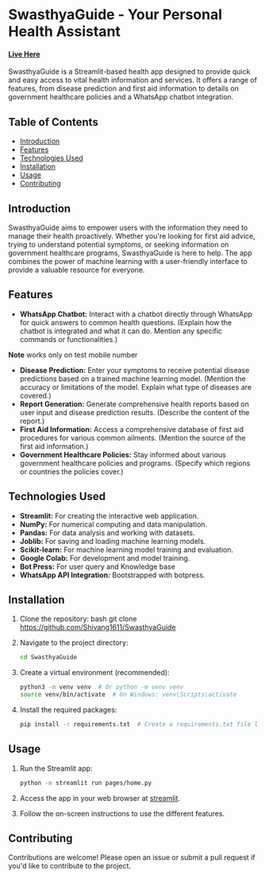 
# SwasthyaGuide - Your Personal Health Assistant

#### [Live Here](https://swasthyaguide.streamlit.app/)

SwasthyaGuide is a Streamlit-based health app designed to provide quick and easy access to vital health information and services.  It offers a range of features, from disease prediction and first aid information to details on government healthcare policies and a WhatsApp chatbot integration.

## Table of Contents

* [Introduction](#introduction)
* [Features](#features)
* [Technologies Used](#technologies-used)
* [Installation](#installation)
* [Usage](#usage)
* [Contributing](#contributing)


## Introduction

SwasthyaGuide aims to empower users with the information they need to manage their health proactively.  Whether you're looking for first aid advice, trying to understand potential symptoms, or seeking information on government healthcare programs, SwasthyaGuide is here to help.  The app combines the power of machine learning with a user-friendly interface to provide a valuable resource for everyone.

## Features

* **WhatsApp Chatbot:** Interact with a chatbot directly through WhatsApp for quick answers to common health questions.  (Explain how the chatbot is integrated and what it can do.  Mention any specific commands or functionalities.)

**Note** works only on test mobile number
* **Disease Prediction:**  Enter your symptoms to receive potential disease predictions based on a trained machine learning model. (Mention the accuracy or limitations of the model.  Explain what type of diseases are covered.)
* **Report Generation:** Generate comprehensive health reports based on user input and disease prediction results. (Describe the content of the report.)
* **First Aid Information:** Access a comprehensive database of first aid procedures for various common ailments. (Mention the source of the first aid information.)
* **Government Healthcare Policies:**  Stay informed about various government healthcare policies and programs. (Specify which regions or countries the policies cover.)

## Technologies Used

* **Streamlit:** For creating the interactive web application.
* **NumPy:** For numerical computing and data manipulation.
* **Pandas:** For data analysis and working with datasets.
* **Joblib:** For saving and loading machine learning models.
* **Scikit-learn:** For machine learning model training and evaluation.
* **Google Colab:** For development and model training.
* **Bot Press:** For user query and Knowledge base 
* **WhatsApp API Integration:** Bootstrapped with botpress.

## Installation

1. Clone the repository:
   bash
   git clone https://github.com/Shivang1611/SwasthyaGuide
   

2. Navigate to the project directory:
   ```bash
   cd SwasthyaGuide
   ```

3. Create a virtual environment (recommended):
   ```bash
   python3 -m venv venv  # Or python -m venv venv
   source venv/bin/activate  # On Windows: venv\Scripts\activate
   ```

4. Install the required packages:
   ```bash
   pip install -r requirements.txt  # Create a requirements.txt file listing all dependencies
   ```
   


## Usage

1. Run the Streamlit app:
   ```bash
   python -m streamlit run pages/home.py  
   ```

2. Access the app in your web browser at [streamlit](https://swasthyaguide.streamlit.app/).

3. Follow the on-screen instructions to use the different features.




## Contributing

Contributions are welcome!  Please open an issue or submit a pull request if you'd like to contribute to the project.

